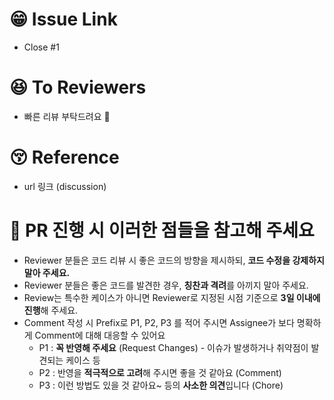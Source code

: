 # 😁 Issue Link
- Close #1
# 😆 To Reviewers
- 빠른 리뷰 부탁드려요 🥲
# 😚 Reference
- url 링크 (discussion)

# 📌 PR 진행 시 이러한 점들을 참고해 주세요
* Reviewer 분들은 코드 리뷰 시 좋은 코드의 방향을 제시하되, **코드 수정을 강제하지 말아 주세요.**
* Reviewer 분들은 좋은 코드를 발견한 경우, **칭찬과 격려**를 아끼지 말아 주세요.
* Review는 특수한 케이스가 아니면 Reviewer로 지정된 시점 기준으로 **3일 이내에 진행**해 주세요.
* Comment 작성 시 Prefix로 P1, P2, P3 를 적어 주시면 Assignee가 보다 명확하게 Comment에 대해 대응할 수 있어요
  * P1 : **꼭 반영해 주세요** (Request Changes) - 이슈가 발생하거나 취약점이 발견되는 케이스 등
  * P2 : 반영을 **적극적으로 고려**해 주시면 좋을 것 같아요 (Comment)
  * P3 : 이런 방법도 있을 것 같아요~ 등의 **사소한 의견**입니다 (Chore)
  